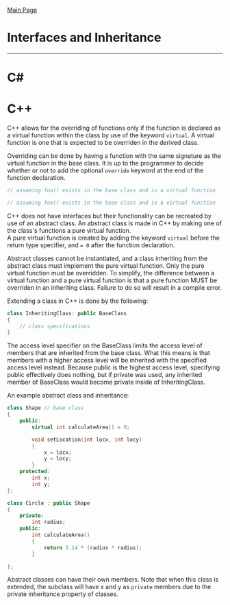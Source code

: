 [Main Page](README.md)

# Interfaces and Inheritance
-------------------------
C#
===

C++
===

C++ allows for the overriding of functions only if the function is declared as a virtual function within the class by use of the keyword `virtual`. A virtual function is one that is expected to be overriden in the derived class.  

Overriding can be done by having a function with the same signature as the virtual function in the base class. It is up to the programmer to decide whether or not to add the optional `override` keyword at the end of the function declaration.  
```C++
// assuming foo() exists in the base class and is a virtual function

```
```C++
// assuming foo() exists in the base class and is a virtual function
```

C++ does not have interfaces but their functionality can be recreated by use of an abstract class.
An abstract class is made in C++ by making one of the class's functions a pure virtual function.  
A pure virtual function is created by adding the keyword `virtual` before the return type specifier, and `= 0` after the function declaration.  

Abstract classes cannot be instantiated, and a class inheriting from the abstract class must implement the pure virtual function. Only the pure virtual function must be overridden. To simplify, the difference between a virtual function and a pure virtual function is that a pure function MUST be overriden in an inheriting class. Failure to do so will result in a compile error.   

Extending a class in C++ is done by the following:  
```C++
class InheritingClass: public BaseClass
{
	// class specifications
}
```
The access level specifier on the BaseClass limits the access level of members that are inherited from the base class. What this means is that members with a higher access level will be inherited with the specified access level instead. Because public is the highest access level, specifying public effectively does nothing, but if private was used, any inherited member of BaseClass would become private inside of InheritingClass.  

An example abstract class and inheritance:
```C++
class Shape // base class
{
	public:
		virtual int calculateArea() = 0;

		void setLocation(int locx, int locy)
		{
			x = locx;
			y = locy;
		}
	protected:
		int x;
		int y;
};

class Circle : public Shape
{
	private:
		int radius;
	public:
		int calculateArea()
		{
			return 3.14 * (radius * radius);
		}

};
```
Abstract classes can have their own members. Note that when this class is extended, the subclass will have x and y as `private` members due to the private inheritance property of classes.  